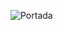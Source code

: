![Portada](https://rola.multisitio.es/img/jdr/hdp_1.png)

<span data-bg="off" data-bg="portada" data-page_n="off"></span>